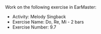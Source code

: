 Work on the following exercise in EarMaster:
- Activity: Melody Singback
- Exercise Name: Do, Re, Mi - 2 bars
- Exercise Number: 9.7
